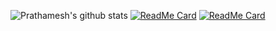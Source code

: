 ![Prathamesh's github stats](https://github-readme-stats.vercel.app/api?username=prathamesh22davande&theme=dark&show_icons=true)
[![ReadMe Card](https://github-readme-stats.vercel.app/api/pin/?username=prathamesh22davande&repo=curd-operations-node-express&theme=dark&show_icons=true)](https://github.com/prathamesh22davande/curd-operations-node-express)
[![ReadMe Card](https://github-readme-stats.vercel.app/api/pin/?username=prathamesh22davande&repo=todoapp&theme=dark&show_icons=true)](https://github.com/prathamesh22davande/todoapp)
